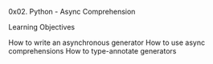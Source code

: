 0x02. Python - Async Comprehension

Learning Objectives

How to write an asynchronous generator
How to use async comprehensions
How to type-annotate generators
